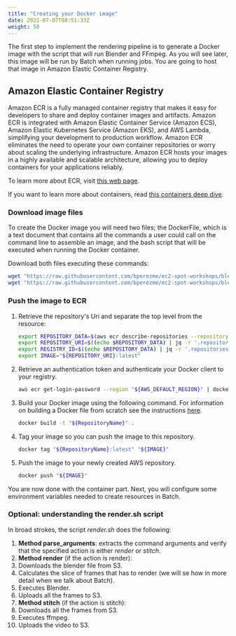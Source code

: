 ```yaml
---
title: "Creating your Docker image"
date: 2021-07-07T08:51:33Z
weight: 50
---
```


The first step to implement the rendering pipeline is to generate a Docker image with the script that will run Blender and FFmpeg. As you will see later, this image will be run by Batch when running jobs. You are going to host that image in Amazon Elastic Container Registry.

## Amazon Elastic Container Registry

Amazon ECR is a fully managed container registry that makes it easy for developers to share and deploy container images and artifacts. Amazon ECR is integrated with Amazon Elastic Container Service (Amazon ECS),  Amazon Elastic Kubernetes Service (Amazon EKS), and AWS Lambda, simplifying your development to production workflow. Amazon ECR eliminates the need to operate your own container repositories or worry about scaling the underlying infrastructure. Amazon ECR hosts your images in a highly available and scalable architecture, allowing you to deploy containers for your applications reliably.

To learn more about ECR, visit [this web page](https://aws.amazon.com/ecr/).

If you want to learn more about containers, read [this containers deep dive](https://aws.amazon.com/getting-started/deep-dive-containers/).

### Download image files

To create the Docker image you will  need two files; the DockerFile, which is a text document that contains all the commands a user could call on the command line to assemble an image, and the bash script that will be executed when running the Docker container.

Download both files executing these commands:

```bash
wget "https://raw.githubusercontent.com/bperezme/ec2-spot-workshops/blender_rendering_using_batch/content/rendering-with-batch/docker-files/Dockerfile" && \
wget "https://raw.githubusercontent.com/bperezme/ec2-spot-workshops/blender_rendering_using_batch/content/rendering-with-batch/docker-files/render.sh"
```

### Push the image to ECR

1. Retrieve the repository's Uri and separate the top level from the resource:

    ```bash
    export REPOSITORY_DATA=$(aws ecr describe-repositories --repository-names "${RepositoryName}") && \
    export REPOSITORY_URI=$((echo $REPOSITORY_DATA) | jq -r '.repositories[0].repositoryUri') && \
    export REGISTRY_ID=$((echo $REPOSITORY_DATA) | jq -r '.repositories[0].registryId') && \
    export IMAGE="${REPOSITORY_URI}:latest"
    ```

1. Retrieve an authentication token and authenticate your Docker client to your registry.

    ```bash
    aws ecr get-login-password --region "${AWS_DEFAULT_REGION}" | docker login --username AWS --password-stdin "${REGISTRY_ID}.dkr.ecr.${AWS_DEFAULT_REGION}.amazonaws.com"
    ```

2. Build your Docker image using the following command. For information on building a Docker file from scratch see the instructions [here](https://docs.aws.amazon.com/AmazonECS/latest/developerguide/docker-basics.html).

    ```bash
    docker build -t "${RepositoryName}" .
    ```

3. Tag your image so you can push the image to this repository.

    ```bash
    docker tag "${RepositoryName}:latest" "${IMAGE}"
    ```

4. Push the image to your newly created AWS repository.

    ```bash
    docker push "${IMAGE}"
    ```

You are now done with the container part. Next, you will configure some environment variables needed to create resources in Batch.


### Optional: understanding the render.sh script

In broad strokes, the script *render.sh* does the following:

1. **Method parse_arguments**: extracts the command arguments and verify that the specified action is either *render* or *stitch*.
2. **Method render** (if the action is render):
  1. Downloads the blender file from S3.
  2. Calculates the slice of frames that has to render (we will se how in more detail when we talk about Batch).
  3. Executes Blender.
  4. Uploads all the frames to S3.
3. **Method stitch** (if the action is stitch):
  1. Downloads all the frames from S3.
  2. Executes ffmpeg.
  3. Uploads the video to S3.

